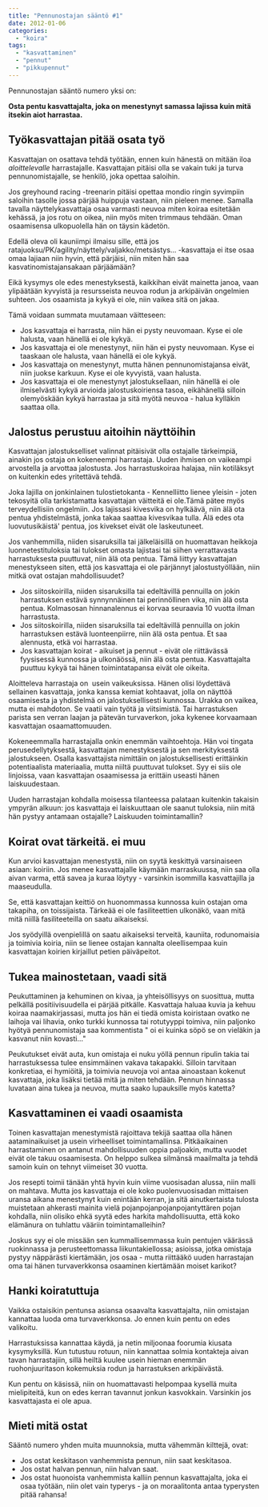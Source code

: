 ```yaml
---
title: "Pennunostajan sääntö #1"
date: 2012-01-06
categories: 
  - "koira"
tags: 
  - "kasvattaminen"
  - "pennut"
  - "pikkupennut"
---
```


Pennunostajan sääntö numero yksi on:

**Osta pentu kasvattajalta, joka on menestynyt samassa lajissa kuin mitä itsekin aiot harrastaa.**

<!--more-->

## Työkasvattajan pitää osata työ

Kasvattajan on osattava tehdä työtään, ennen kuin hänestä on mitään iloa _aloittelevalle_ harrastajalle. Kasvattajan pitäisi olla se vakain tuki ja turva pennunomistajalle, se henkilö, joka opettaa saloihin.

Jos greyhound racing -treenarin pitäisi opettaa mondio ringin syvimpiin saloihin tasolle jossa pärjää huippuja vastaan, niin pieleen menee. Samalla tavalla näyttelykasvattaja osaa varmasti neuvoa miten koiraa esitetään kehässä, ja jos rotu on oikea, niin myös miten trimmaus tehdään. Oman osaamisensa ulkopuolella hän on täysin kädetön.

Edellä oleva oli kauniimpi ilmaisu sille, että jos ratajuoksu/PK/agility/näyttely/valjakko/metsästys... -kasvattaja ei itse osaa omaa lajiaan niin hyvin, että pärjäisi, niin miten hän saa kasvatinomistajansakaan pärjäämään?

Eikä kysymys ole edes menestyksestä, kaikkihan eivät mainetta janoa, vaan ylipäätään kyvyistä ja resursseista neuvoa rodun ja arkipäivän ongelmien suhteen. Jos osaamista ja kykyä ei ole, niin vaikea sitä on jakaa.

Tämä voidaan summata muutamaan väitteseen:

- Jos kasvattaja ei harrasta, niin hän ei pysty neuvomaan. Kyse ei ole halusta, vaan hänellä ei ole kykyä.
- Jos kasvattaja ei ole menestynyt, niin hän ei pysty neuvomaan. Kyse ei taaskaan ole halusta, vaan hänellä ei ole kykyä.
- Jos kasvattaja on menestynyt, mutta hänen pennunomistajansa eivät, niin juokse karkuun. Kyse ei ole kyvyistä, vaan halusta.
- Jos kasvattaja ei ole menestynyt jalostuksellaan, niin hänellä ei ole ilmiselvästi kykyä arvioida jalostuskoiriensa tasoa, eikähänellä silloin olemyöskään kykyä harrastaa ja sitä myötä neuvoa - halua kylläkin saattaa olla.

## Jalostus perustuu aitoihin näyttöihin

Kasvattajan jalostukselliset valinnat pitäisivät olla ostajalle tärkeimpiä, ainakin jos ostaja on kokeneempi harrastaja. Uuden ihmisen on vaikeampi arvostella ja arvottaa jalostusta. Jos harrastuskoiraa halajaa, niin kotiläksyt on kuitenkin edes yritettävä tehdä.

Joka lajilla on jonkinlainen tulostietokanta - Kennelliitto lienee yleisin - joten tekosyitä olla tarkistamatta kasvattajan väitteitä ei ole.Tämä pätee myös terveydellisiin ongelmiin. Jos lajissasi kivesvika on hylkäävä, niin älä ota pentua yhdistelmästä, jonka takaa saattaa kivesvikaa tulla. Älä edes ota luovutusikäistä' pentua, jos kivekset eivät ole laskeutuneet.

Jos vanhemmilla, niiden sisaruksilla tai jälkeläisillä on huomattavan heikkoja luonnetestituloksia tai tulokset omasta lajistasi tai siihen verrattavasta harrastuksesta puuttuvat, niin älä ota pentua. Tämä liittyy kasvattajan menestykseen siten, että jos kasvattaja ei ole pärjännyt jalostustyöllään, niin mitkä ovat ostajan mahdollisuudet?

- Jos siitoskoirilla, niiden sisaruksilla tai edeltävillä pennuilla on jokin harrastuksen estävä synnynnäinen tai perinnöllinen vika, niin älä osta pentua. Kolmasosan hinnanalennus ei korvaa seuraavia 10 vuotta ilman harrastusta.
- Jos siitoskoirilla, niiden sisaruksilla tai edeltävillä pennuilla on jokin harrastuksen estävä luonteenpiirre, niin älä osta pentua. Et saa alennusta, etkä voi harrastaa.
- Jos kasvattajan koirat - aikuiset ja pennut - eivät ole riittävässä fyysisessä kunnossa ja ulkonäössä, niin älä osta pentua. Kasvattajalta puuttuu kykyä tai hänen toimintatapansa eivät ole oikeita.

Aloitteleva harrastaja on  usein vaikeuksissa. Hänen olisi löydettävä sellainen kasvattaja, jonka kanssa kemiat kohtaavat, jolla on näyttöä osaamisesta ja yhdistelmä on jalostuksellisesti kunnossa. Urakka on vaikea, mutta ei mahdoton. Se vaatii vain työtä ja viitsimistä. Tai harrastuksen parista sen verran laajan ja pätevän turvaverkon, joka kykenee korvaamaan kasvattajan osaamattomuuden.

Kokeneemmalla harrastajalla onkin enemmän vaihtoehtoja. Hän voi tingata perusedellytyksestä, kasvattajan menestyksestä ja sen merkityksestä jalostukseen. Osalla kasvattajista nimittäin on jalostuksellisesti erittäinkin potentiaalista materiaalia, mutta niiltä puuttuvat tulokset. Syy ei siis ole linjoissa, vaan kasvattajan osaamisessa ja erittäin useasti hänen laiskuudestaan.

Uuden harrastajan kohdalla moisessa tilanteessa palataan kuitenkin takaisin ympyrän alkuun: jos kasvattaja ei laiskuuttaan ole saanut tuloksia, niin mitä hän pystyy antamaan ostajalle? Laiskuuden toimintamallin?

## Koirat ovat tärkeitä. ei muu

Kun arvioi kasvattajan menestystä, niin on syytä keskittyä varsinaiseen asiaan: koiriin. Jos menee kasvattajalle käymään marraskuussa, niin saa olla aivan varma, että savea ja kuraa löytyy - varsinkin isommilla kasvattajilla ja maaseudulla.

Se, että kasvattajan keittiö on huonommassa kunnossa kuin ostajan oma takapiha, on toissijaista. Tärkeää ei ole fasiliteettien ulkonäkö, vaan mitä mitä niillä fasiliteeteilla on saatu aikaiseksi.

Jos syödyillä ovenpielillä on saatu aikaiseksi terveitä, kauniita, rodunomaisia ja toimivia koiria, niin se lienee ostajan kannalta oleellisempaa kuin kasvattajan koirien kirjaillut petien päiväpeitot.

## Tukea mainostetaan, vaadi sitä

Peukuttaminen ja kehuminen on kivaa, ja yhteisöllisyys on suosittua, mutta pelkällä positiivisuudella ei pärjää pitkälle. Kasvattaja haluaa kuvia ja kehuu koiraa naamakirjassasi, mutta jos hän ei tiedä omista koiristaan ovatko ne laihoja vai lihavia, onko turkki kunnossa tai rotutyyppi toimiva, niin paljonko hyötyä pennunomistaja saa kommentista " oi ei kuinka söpö se on vieläkin ja kasvanut niin kovasti..."

Peukutukset eivät auta, kun omistaja ei nuku yöllä pennun ripulin takia tai harrastuksessa tulee ensimmäinen vakava takapakki. Silloin tarvitaan konkretiaa, ei hymiöitä, ja toimivia neuvoja voi antaa ainoastaan kokenut kasvattaja, joka lisäksi tietää mitä ja miten tehdään. Pennun hinnassa luvataan aina tukea ja neuvoa, mutta saako lupauksille myös katetta?

## Kasvattaminen ei vaadi osaamista

Toinen kasvattajan menestymistä rajoittava tekijä saattaa olla hänen aataminaikuiset ja usein virheelliset toimintamallinsa. Pitkäaikainen harrastaminen on antanut mahdollisuuden oppia paljoakin, mutta vuodet eivät ole takuu osaamisesta. On helppo sulkea silmänsä maailmalta ja tehdä samoin kuin on tehnyt viimeiset 30 vuotta.

Jos resepti toimii tänään yhtä hyvin kuin viime vuosisadan alussa, niin malli on mahtava. Mutta jos kasvattaja ei ole koko puolenvuosisadan mittaisen uransa aikana menestynyt kuin enintään kerran, ja sitä ainutkertaista tulosta muistetaan ahkerasti mainita vielä pojanpojanpojanpojantyttären pojan kohdalla, niin olisiko ehkä syytä edes harkita mahdollisuutta, että koko elämänura on tuhlattu vääriin toimintamalleihin?

Joskus syy ei ole missään sen kummallisemmassa kuin pentujen väärässä ruokinnassa ja perusteettomassa liikuntakiellossa; asioissa, jotka omistaja pystyy näppärästi kiertämään, jos osaa - mutta riittääkö uuden harrastajan oma tai hänen turvaverkkonsa osaaminen kiertämään moiset karikot?

## Hanki koiratuttuja

Vaikka ostaisikin pentunsa asiansa osaavalta kasvattajalta, niin omistajan kannattaa luoda oma turvaverkkonsa. Jo ennen kuin pentu on edes valikoitu.

Harrastuksissa kannattaa käydä, ja netin miljoonaa foorumia kiusata kysymyksillä. Kun tutustuu rotuun, niin kannattaa solmia kontakteja aivan tavan harrastajiin, sillä heiltä kuulee usein hieman enemmän ruohonjuuritason kokemuksia rodun ja harrastuksen arkipäivästä.

Kun pentu on käsissä, niin on huomattavasti helpompaa kysellä muita mielipiteitä, kun on edes kerran tavannut jonkun kasvokkain. Varsinkin jos kasvattajasta ei ole apua.

## Mieti mitä ostat

Sääntö numero yhden muita muunnoksia, mutta vähemmän kilttejä, ovat:

- Jos ostat keskitason vanhemmista pennun, niin saat keskitasoa.
- Jos ostat halvan pennun, niin halvan saat.
- Jos ostat huonoista vanhemmista kalliin pennun kasvattajalta, joka ei osaa työtään, niin olet vain typerys - ja on moraalitonta antaa typerysten pitää rahansa!
